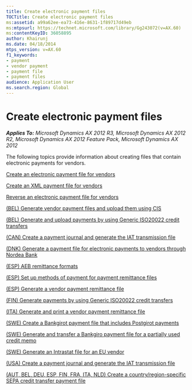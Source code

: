 ```yaml
---
title: Create electronic payment files
TOCTitle: Create electronic payment files
ms:assetid: a99a62ee-ea73-416e-8631-1f89717d49eb
ms:mtpsurl: https://technet.microsoft.com/library/Gg243072(v=AX.60)
ms:contentKeyID: 36058895
author: Khairunj
ms.date: 04/18/2014
mtps_version: v=AX.60
f1_keywords:
- payment
- vendor payment
- payment file
- payment files
audience: Application User
ms.search.region: Global
---
```


# Create electronic payment files 


_**Applies To:** Microsoft Dynamics AX 2012 R3, Microsoft Dynamics AX 2012 R2, Microsoft Dynamics AX 2012 Feature Pack, Microsoft Dynamics AX 2012_

The following topics provide information about creating files that contain electronic payments for vendors.

[Create an electronic payment file for vendors](create-an-electronic-payment-file-for-vendors.md)

[Create an XML payment file for vendors](create-an-xml-payment-file-for-vendors.md)

[Reverse an electronic payment file for vendors](reverse-an-electronic-payment-file-for-vendors.md)

[(BEL) Generate vendor payment files and upload them using CIS](bel-generate-vendor-payment-files-and-upload-them-using-cis.md)

[(BEL) Generate and upload payments by using Generic ISO20022 credit transfers](bel-generate-and-upload-payments-by-using-generic-iso20022-credit-transfers.md)

[(CAN) Create a payment journal and generate the IAT transmission file](can-create-a-payment-journal-and-generate-the-iat-transmission-file.md)

[(DNK) Generate a payment file for electronic payments to vendors through Nordea Bank](dnk-generate-a-payment-file-for-electronic-payments-to-vendors-through-nordea-bank.md)

[(ESP) AEB remittance formats](esp-aeb-remittance-formats.md)

[(ESP) Set up methods of payment for payment remittance files](esp-set-up-methods-of-payment-for-payment-remittance-files.md)

[(ESP) Generate a vendor payment remittance file](esp-generate-a-vendor-payment-remittance-file.md)

[(FIN) Generate payments by using Generic ISO20022 credit transfers](fin-generate-payments-by-using-generic-iso20022-credit-transfers.md)

[(ITA) Generate and print a vendor payment remittance file](ita-generate-and-print-a-vendor-payment-remittance-file.md)

[(SWE) Create a Bankgirot payment file that includes Postgirot payments](swe-create-a-bankgirot-payment-file-that-includes-postgirot-payments.md)

[(SWE) Generate and transfer a Bankgiro payment file for a partially used credit memo](swe-generate-and-transfer-a-bankgiro-payment-file-for-a-partially-used-credit-memo.md)

[(SWE) Generate an Intrastat file for an EU vendor](swe-generate-an-intrastat-file-for-an-eu-vendor.md)

[(USA) Create a payment journal and generate the IAT transmission file](usa-create-a-payment-journal-and-generate-the-iat-transmission-file.md)

[(AUT, BEL, DEU, ESP, FIN, FRA, ITA, NLD) Create a country/region-specific SEPA credit transfer payment file](aut-bel-deu-esp-fin-fra-ita-nld-create-a-country-region-specific-sepa-credit-transfer-payment-file.md)

  



